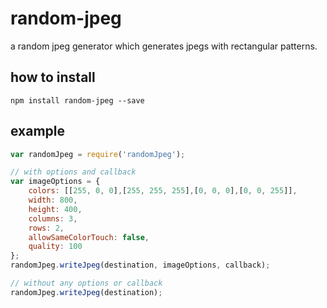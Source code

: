 # random-jpeg
a random jpeg generator which generates jpegs with
rectangular patterns.

## how to install

```
npm install random-jpeg --save
```


## example

```javascript
var randomJpeg = require('randomJpeg');

// with options and callback
var imageOptions = {
    colors: [[255, 0, 0],[255, 255, 255],[0, 0, 0],[0, 0, 255]],
    width: 800,
    height: 400,
    columns: 3,
    rows: 2,
    allowSameColorTouch: false,
    quality: 100
};
randomJpeg.writeJpeg(destination, imageOptions, callback);

// without any options or callback
randomJpeg.writeJpeg(destination);
```
